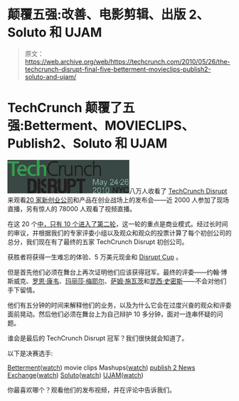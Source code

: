 # 颠覆五强:改善、电影剪辑、出版 2、Soluto 和 UJAM

> 原文：<https://web.archive.org/web/https://techcrunch.com/2010/05/26/the-techcrunch-disrupt-final-five-betterment-movieclips-publish2-soluto-and-ujam/>

# TechCrunch 颠覆了五强:Betterment、MOVIECLIPS、Publish2、Soluto 和 UJAM

![](img/715a39cd4debd974cc1d38d3101b5532.png)八万人收看了 [TechCrunch Disrupt](https://web.archive.org/web/20230205141811/http://disrupt.beta.techcrunch.com/) 来观看[20 家新创业公司](https://web.archive.org/web/20230205141811/http://disrupt.co/)和产品在创业战场上的发布会——近 2000 人参加了现场直播，另有惊人的 78000 人观看了视频直播。

在这 20 个[中，只有 10 个进入了第二轮](https://web.archive.org/web/20230205141811/https://techcrunch.com/2010/05/25/survival-of-the-fittest-the-startups-that-made-the-second-round-at-tcdisrupt/)，这一轮的重点是商业模式。经过长时间的审议，并根据我们的专家评委小组以及观众和观众的投票计算了每个初创公司的总分，我们现在有了最终的五家 TechCrunch Disrupt 初创公司。

获胜者将获得一生难忘的体验、5 万美元现金和 [Disrupt Cup](https://web.archive.org/web/20230205141811/https://techcrunch.com/2010/05/23/unveiled-the-techcrunch-disrupt-cup/) 。

但是首先他们必须在舞台上再次证明他们应该获得冠军。最终的评委——约翰·博斯威克、[罗恩·康韦](https://web.archive.org/web/20230205141811/http://www.crunchbase.com/person/ron-conway)、[玛丽莎·梅耶尔](https://web.archive.org/web/20230205141811/http://www.crunchbase.com/person/marissa-mayer)、[萨姆·施瓦茨](https://web.archive.org/web/20230205141811/http://www.crunchbase.com/person/samuel-h-schwartz)和[昆西·史密斯](https://web.archive.org/web/20230205141811/http://www.crunchbase.com/person/quincy-smith)——不会对他们手下留情。

他们有五分钟的时间来解释他们的业务，以及为什么它会在过度兴奋的观众和评委面前晃动。然后他们必须在舞台上为自己辩护 10 多分钟，面对一连串怀疑的问题。

谁会是最后的 TechCrunch Disrupt 冠军？我们很快就会知道了。

以下是决赛选手:

[Betterment](https://web.archive.org/web/20230205141811/https://www.betterment.com/)([watch](https://web.archive.org/web/20230205141811/https://techcrunch.com/2010/05/24/betterment-wants-to-be-your-new-savings-account/))
movie clips Mashups([watch](https://web.archive.org/web/20230205141811/https://techcrunch.com/2010/05/25/movieclips-wants-to-drink-other-movie-clips-sites-milkshake-with-mashups/))
[publish 2 News Exchange](https://web.archive.org/web/20230205141811/http://www.publish2.com/)([watch](https://web.archive.org/web/20230205141811/https://techcrunch.com/2010/05/24/publish2-disrupt/))
[Soluto](https://web.archive.org/web/20230205141811/http://www.soluto.com/)([watch](https://web.archive.org/web/20230205141811/https://techcrunch.com/2010/05/24/soluto-figures-out-whats-bogging-down-your-pc-and-tells-you-how-to-fix-it/))
[UJAM](https://web.archive.org/web/20230205141811/http://www.ujam.com/)([watch](https://web.archive.org/web/20230205141811/https://techcrunch.com/2010/05/24/ujam-turns-whistling-humming-and-even-tone-deaf-singing-into-musical-masterpieces/))

你最喜欢哪个？观看他们的发布视频，并在评论中告诉我们。